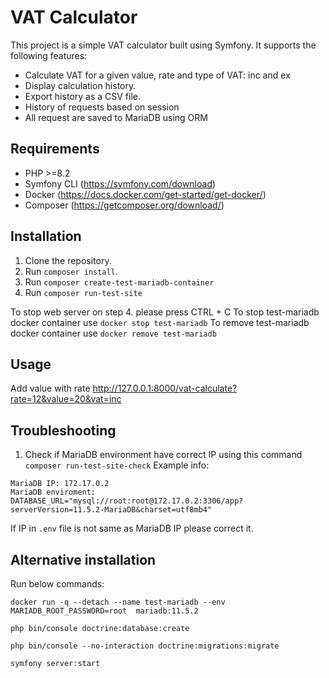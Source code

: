 # VAT Calculator

This project is a simple VAT calculator built using Symfony. It supports the following features:

- Calculate VAT for a given value, rate and type of VAT: inc and ex
- Display calculation history.
- Export history as a CSV file.
- History of requests based on session
- All request are saved to MariaDB using ORM

## Requirements
- PHP >=8.2
- Symfony CLI (https://symfony.com/download)
- Docker (https://docs.docker.com/get-started/get-docker/)
- Composer (https://getcomposer.org/download/)

## Installation

1. Clone the repository.
2. Run `composer install`.
3. Run `composer create-test-mariadb-container`
4. Run `composer run-test-site`

To stop web server on step 4. please press CTRL + C
To stop test-mariadb docker container use `docker stop test-mariadb`
To remove test-mariadb docker container use `docker remove test-mariadb`

## Usage
Add value with rate
http://127.0.0.1:8000/vat-calculate?rate=12&value=20&vat=inc

## Troubleshooting
1. Check if MariaDB environment have correct IP using this command 
`composer run-test-site-check`
Example info:
```
MariaDB IP: 172.17.0.2
MariaDB enviroment: DATABASE_URL="mysql://root:root@172.17.0.2:3306/app?serverVersion=11.5.2-MariaDB&charset=utf8mb4"
```
If IP in `.env` file is not same as MariaDB IP please correct it.


## Alternative installation
Run below commands: 

`docker run -q --detach --name test-mariadb --env MARIADB_ROOT_PASSWORD=root  mariadb:11.5.2`

`php bin/console doctrine:database:create`

`php bin/console --no-interaction doctrine:migrations:migrate`

`symfony server:start`